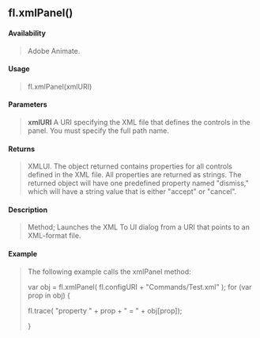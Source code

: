 ## fl.xmlPanel()

#### Availability

> Adobe Animate.

#### Usage

> fl.xmlPanel(xmlURI)

#### Parameters

> **xmlURI** A URI specifying the XML file that defines the controls in the panel. You must specify the full path name.

#### Returns

> XMLUI. The object returned contains properties for all controls defined in the XML file. All properties are returned as strings. The returned object will have one predefined property named "dismiss," which will have a string value that is either "accept" or "cancel".

#### Description

> Method; Launches the XML To UI dialog from a URI that points to an XML-format file.

#### Example

> The following example calls the xmlPanel method:
>
> var obj = fl.xmlPanel( fl.configURI + "Commands/Test.xml" ); for (var prop in obj) {
>
> fl.trace( "property " + prop + " = " + obj\[prop\]);
>
> }
